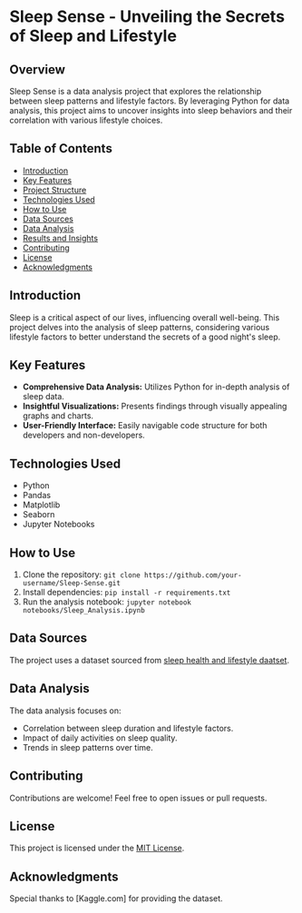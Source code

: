 # Sleep Sense - Unveiling the Secrets of Sleep and Lifestyle

## Overview

Sleep Sense is a data analysis project that explores the relationship between sleep patterns and lifestyle factors. By leveraging Python for data analysis, this project aims to uncover insights into sleep behaviors and their correlation with various lifestyle choices.

## Table of Contents

- [Introduction](#introduction)
- [Key Features](#key-features)
- [Project Structure](#project-structure)
- [Technologies Used](#technologies-used)
- [How to Use](#how-to-use)
- [Data Sources](#data-sources)
- [Data Analysis](#data-analysis)
- [Results and Insights](#results-and-insights)
- [Contributing](#contributing)
- [License](#license)
- [Acknowledgments](#acknowledgments)

## Introduction

Sleep is a critical aspect of our lives, influencing overall well-being. This project delves into the analysis of sleep patterns, considering various lifestyle factors to better understand the secrets of a good night's sleep.

## Key Features

- **Comprehensive Data Analysis:** Utilizes Python for in-depth analysis of sleep data.
- **Insightful Visualizations:** Presents findings through visually appealing graphs and charts.
- **User-Friendly Interface:** Easily navigable code structure for both developers and non-developers.

## Technologies Used

- Python
- Pandas
- Matplotlib
- Seaborn
- Jupyter Notebooks

## How to Use

1. Clone the repository: `git clone https://github.com/your-username/Sleep-Sense.git`
2. Install dependencies: `pip install -r requirements.txt`
3. Run the analysis notebook: `jupyter notebook notebooks/Sleep_Analysis.ipynb`

## Data Sources

The project uses a dataset sourced from [sleep health and lifestyle daatset](www.kaggle.com).

## Data Analysis

The data analysis focuses on:
- Correlation between sleep duration and lifestyle factors.
- Impact of daily activities on sleep quality.
- Trends in sleep patterns over time.


## Contributing

Contributions are welcome! Feel free to open issues or pull requests.

## License

This project is licensed under the [MIT License](LICENSE).

## Acknowledgments

Special thanks to [Kaggle.com] for providing the dataset.

